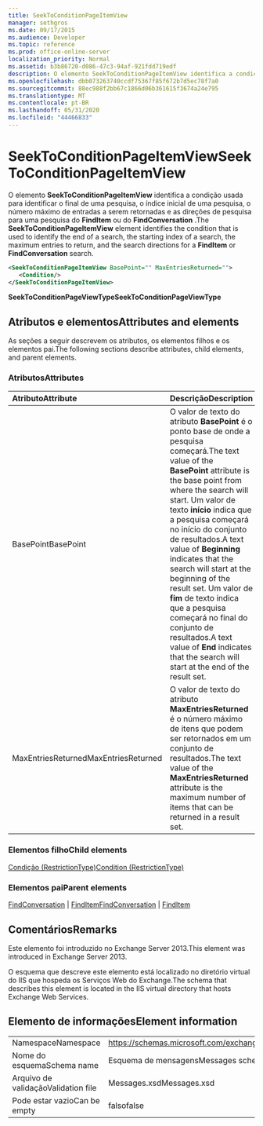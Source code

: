 ```yaml
---
title: SeekToConditionPageItemView
manager: sethgros
ms.date: 09/17/2015
ms.audience: Developer
ms.topic: reference
ms.prod: office-online-server
localization_priority: Normal
ms.assetid: b3b86720-d086-47c3-94af-921fdd719edf
description: O elemento SeekToConditionPageItemView identifica a condição usada para identificar o final de uma pesquisa, o índice inicial de uma pesquisa, o número máximo de entradas a serem retornadas e as direções de pesquisa para uma pesquisa do FindItem ou do FindConversation.
ms.openlocfilehash: dbb073263740ccdf75367f85f672b7d5ec78f7a0
ms.sourcegitcommit: 88ec988f2bb67c1866d06b361615f3674a24e795
ms.translationtype: MT
ms.contentlocale: pt-BR
ms.lasthandoff: 05/31/2020
ms.locfileid: "44466833"
---
```

# <a name="seektoconditionpageitemview"></a><span data-ttu-id="97665-103">SeekToConditionPageItemView</span><span class="sxs-lookup"><span data-stu-id="97665-103">SeekToConditionPageItemView</span></span>

<span data-ttu-id="97665-104">O elemento **SeekToConditionPageItemView** identifica a condição usada para identificar o final de uma pesquisa, o índice inicial de uma pesquisa, o número máximo de entradas a serem retornadas e as direções de pesquisa para uma pesquisa do **FindItem** ou do **FindConversation** .</span><span class="sxs-lookup"><span data-stu-id="97665-104">The **SeekToConditionPageItemView** element identifies the condition that is used to identify the end of a search, the starting index of a search, the maximum entries to return, and the search directions for a **FindItem** or **FindConversation** search.</span></span> 
  
```XML
<SeekToConditionPageItemView BasePoint="" MaxEntriesReturned="">
   <Condition/>
</SeekToConditionPageItemView>
```

 <span data-ttu-id="97665-105">**SeekToConditionPageViewType**</span><span class="sxs-lookup"><span data-stu-id="97665-105">**SeekToConditionPageViewType**</span></span>
## <a name="attributes-and-elements"></a><span data-ttu-id="97665-106">Atributos e elementos</span><span class="sxs-lookup"><span data-stu-id="97665-106">Attributes and elements</span></span>

<span data-ttu-id="97665-107">As seções a seguir descrevem os atributos, os elementos filhos e os elementos pai.</span><span class="sxs-lookup"><span data-stu-id="97665-107">The following sections describe attributes, child elements, and parent elements.</span></span>
  
### <a name="attributes"></a><span data-ttu-id="97665-108">Atributos</span><span class="sxs-lookup"><span data-stu-id="97665-108">Attributes</span></span>

|<span data-ttu-id="97665-109">**Atributo**</span><span class="sxs-lookup"><span data-stu-id="97665-109">**Attribute**</span></span>|<span data-ttu-id="97665-110">**Descrição**</span><span class="sxs-lookup"><span data-stu-id="97665-110">**Description**</span></span>|
|:-----|:-----|
|<span data-ttu-id="97665-111">BasePoint</span><span class="sxs-lookup"><span data-stu-id="97665-111">BasePoint</span></span>  <br/> |<span data-ttu-id="97665-112">O valor de texto do atributo **BasePoint** é o ponto base de onde a pesquisa começará.</span><span class="sxs-lookup"><span data-stu-id="97665-112">The text value of the **BasePoint** attribute is the base point from where the search will start.</span></span> <span data-ttu-id="97665-113">Um valor de texto **início** indica que a pesquisa começará no início do conjunto de resultados.</span><span class="sxs-lookup"><span data-stu-id="97665-113">A text value of **Beginning** indicates that the search will start at the beginning of the result set.</span></span> <span data-ttu-id="97665-114">Um valor de **fim** de texto indica que a pesquisa começará no final do conjunto de resultados.</span><span class="sxs-lookup"><span data-stu-id="97665-114">A text value of **End** indicates that the search will start at the end of the result set.</span></span>  <br/> |
|<span data-ttu-id="97665-115">MaxEntriesReturned</span><span class="sxs-lookup"><span data-stu-id="97665-115">MaxEntriesReturned</span></span>  <br/> |<span data-ttu-id="97665-116">O valor de texto do atributo **MaxEntriesReturned** é o número máximo de itens que podem ser retornados em um conjunto de resultados.</span><span class="sxs-lookup"><span data-stu-id="97665-116">The text value of the **MaxEntriesReturned** attribute is the maximum number of items that can be returned in a result set.</span></span>  <br/> |
   
### <a name="child-elements"></a><span data-ttu-id="97665-117">Elementos filho</span><span class="sxs-lookup"><span data-stu-id="97665-117">Child elements</span></span>

[<span data-ttu-id="97665-118">Condição (RestrictionType)</span><span class="sxs-lookup"><span data-stu-id="97665-118">Condition (RestrictionType)</span></span>](condition-restrictiontype.md)
  
### <a name="parent-elements"></a><span data-ttu-id="97665-119">Elementos pai</span><span class="sxs-lookup"><span data-stu-id="97665-119">Parent elements</span></span>

<span data-ttu-id="97665-120">[FindConversation](findconversation.md)  |  [FindItem](finditem.md)</span><span class="sxs-lookup"><span data-stu-id="97665-120">[FindConversation](findconversation.md) | [FindItem](finditem.md)</span></span>
  
## <a name="remarks"></a><span data-ttu-id="97665-121">Comentários</span><span class="sxs-lookup"><span data-stu-id="97665-121">Remarks</span></span>

<span data-ttu-id="97665-122">Este elemento foi introduzido no Exchange Server 2013.</span><span class="sxs-lookup"><span data-stu-id="97665-122">This element was introduced in Exchange Server 2013.</span></span>
  
<span data-ttu-id="97665-123">O esquema que descreve este elemento está localizado no diretório virtual do IIS que hospeda os Serviços Web do Exchange.</span><span class="sxs-lookup"><span data-stu-id="97665-123">The schema that describes this element is located in the IIS virtual directory that hosts Exchange Web Services.</span></span>
  
## <a name="element-information"></a><span data-ttu-id="97665-124">Elemento de informações</span><span class="sxs-lookup"><span data-stu-id="97665-124">Element information</span></span>

|||
|:-----|:-----|
|<span data-ttu-id="97665-125">Namespace</span><span class="sxs-lookup"><span data-stu-id="97665-125">Namespace</span></span>  <br/> |https://schemas.microsoft.com/exchange/services/2006/messages  <br/> |
|<span data-ttu-id="97665-126">Nome do esquema</span><span class="sxs-lookup"><span data-stu-id="97665-126">Schema name</span></span>  <br/> |<span data-ttu-id="97665-127">Esquema de mensagens</span><span class="sxs-lookup"><span data-stu-id="97665-127">Messages schema</span></span>  <br/> |
|<span data-ttu-id="97665-128">Arquivo de validação</span><span class="sxs-lookup"><span data-stu-id="97665-128">Validation file</span></span>  <br/> |<span data-ttu-id="97665-129">Messages.xsd</span><span class="sxs-lookup"><span data-stu-id="97665-129">Messages.xsd</span></span>  <br/> |
|<span data-ttu-id="97665-130">Pode estar vazio</span><span class="sxs-lookup"><span data-stu-id="97665-130">Can be empty</span></span>  <br/> |<span data-ttu-id="97665-131">falso</span><span class="sxs-lookup"><span data-stu-id="97665-131">false</span></span>  <br/> |
   

